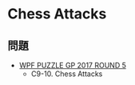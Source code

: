 # Chess Attacks

## 問題
- [WPF PUZZLE GP 2017 ROUND 5](../questions/wpfpgp2017-5.md)
	- C9-10. Chess Attacks

